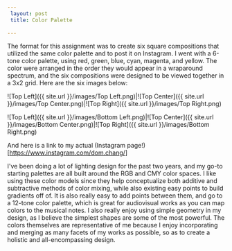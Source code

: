```yaml
---
 layout: post
 title: Color Palette
 
---
```


The format for this assignment was to create six square compositions that utilized the same color palette and to post it on Instagram. I went with a 6-tone color palette, using red, green, blue, cyan, magenta, and yellow. The color were arranged in the order they would appear in a wraparound spectrum, and the six compositions were designed to be viewed together in a 3x2 grid. Here are the six images below:

![Top Left]({{ site.url }}/images/Top Left.png)|![Top Center]({{ site.url }}/images/Top Center.png)|![Top Right]({{ site.url }}/images/Top Right.png)

![Top Left]({{ site.url }}/images/Bottom Left.png)|![Top Center]({{ site.url }}/images/Bottom Center.png)|![Top Right]({{ site.url }}/images/Bottom Right.png)

And here is a link to my actual (Instagram page!)[https://www.instagram.com/dom.chang/] 

I've been doing a lot of lighting design for the past two years, and my go-to starting palettes are all built around the RGB and CMY color spaces. I like using these color models since they help conceptualize both additive and subtractive methods of color mixing, while also existing easy points to build gradients off of. It is also really easy to add points between them, and go to a 12-tone color palette, which is great for audiovisual works as you can map colors to the musical notes. I also really enjoy using simple geometry in my design, as I believe the simplest shapes are some of the most powerful. The colors themselves are representative of me because I enjoy incorporating and merging as many facets of my works as possible, so as to create a holistic and all-encompassing design. 






